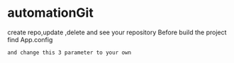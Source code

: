 # automationGit
create repo,update ,delete and see your repository
Before build the project find App.config
<add key="username" value="insert your username" />
    <add key="password" value="insert your username" />
    <add key="reponame" value="and your repo" />
    
    and change this 3 parameter to your own 
    
    
